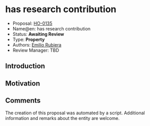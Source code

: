 # has research contribution

* Proposal: [HO-0135](0135-has-research-contribution.md)
* Name@en: has research contribution
* Status: **Awaiting Review**
* Type: **Property**
* Authors: [Emilio Rubiera](https://github.com/spitxa)
* Review Manager: TBD

## Introduction



## Motivation

## Comments
The creation of this proposal was automated by a script. Additional information and remarks about the entity are welcome.
